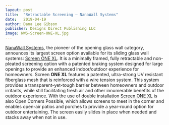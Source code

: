 ```yaml
---
layout: post
title:  "Retractable Screening – NanaWall Systems"
date:   2019-04-19
author: Dana Lee Gibson
publisher: Designs Direct Publishing LLC
image: NWS-Screen-ONE-XL.jpg
---
```


[NanaWall Systems](https://www.nanawall.com "Retractable Screening"), the pioneer of the opening glass wall category, announces its largest screen option available for its sliding glass wall systems: [Screen ONE XL](https://www.nanawall.com "Retractable Screening"). It is a minimally framed, fully retractable and non-pleated screening option with a patented braking system designed for large openings to provide an enhanced indoor/outdoor experience for homeowners. <!--more-->Screen **ONE XL** features a patented, ultra-strong UV resistant fiberglass mesh that is reinforced with a wire tension system. This system provides a transparent-yet-tough barrier between homeowners and outdoor irritants, while still facilitating fresh air and other innumerable benefits of the outdoor experience. With the use of double installation [Screen ONE XL](https://www.nanawall.com "Retractable Screening") is also Open Corners Possible, which allows screens to meet in the corner and enables open-air patios and porches to provide a year-round option for outdoor entertaining. The screen easily slides in place when needed and stacks away when not in use.
